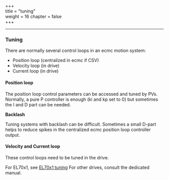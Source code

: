 +++  
title = "tuning"   
weight = 16
chapter = false  
+++

***

### Tuning

There are normally several control loops in an ecmc motion system:
* Position loop (centralized in ecmc if CSV)
* Velocity loop (in drive)
* Current loop (in drive)

#### Position loop
The position loop control parameters can be accessed and tuned by PVs. Normally, a pure P controller is enough (ki and kp set to 0) but sometimes the I and D part can be needed.

**Backlash**

Tuning systems with backlash can be difficult. Sometimes a small D-part helps to reduce spikes in the centralized ecmc position loop controller output.

#### Velocity and Current loop
These control loops need to be tuned in the drive.

For EL70x1, see [EL70x1 tuning](../hardware/EL70x1)
For other drives, consult the dedicated manual.
